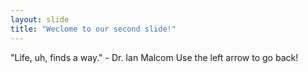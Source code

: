 ```yaml
---
layout: slide
title: "Weclome to our second slide!"
---
```

"Life, uh, finds a way." - Dr. Ian Malcom
Use the left arrow to go back!
